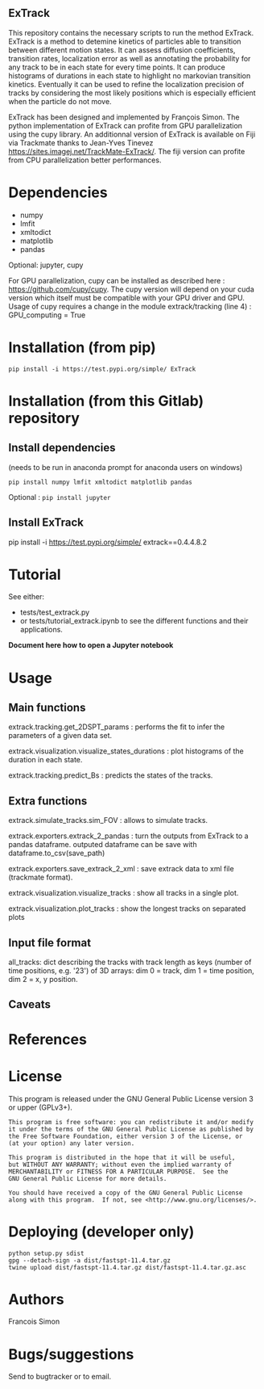 ExTrack
-------

This repository contains the necessary scripts to run the method ExTrack. ExTrack is a method to detemine kinetics of particles able to transition between different motion states. It can assess diffusion coefficients, transition rates, localization error as well as annotating the probability for any track to be in each state for every time points. It can produce histograms of durations in each state to highlight no markovian transition kinetics. Eventually it can be used to refine the localization precision of tracks by considering the most likely positions which is especially efficient when the particle do not move.

ExTrack has been designed and implemented by François Simon. The python implementation of ExTrack can profite from GPU parallelization using the cupy library. An additionnal version of ExTrack is available on Fiji via Trackmate thanks to Jean-Yves Tinevez https://sites.imagej.net/TrackMate-ExTrack/. The fiji version can profite from CPU parallelization better performances.

# Dependencies

- numpy
- lmfit
- xmltodict
- matplotlib
- pandas

Optional: jupyter, cupy

For GPU parallelization, cupy can be installed as described here : https://github.com/cupy/cupy. The cupy version will depend on your cuda version which itself must be compatible with your GPU driver and GPU. Usage of cupy requires a change in the module extrack/tracking (line 4) : GPU_computing = True

# Installation (from pip)

`pip install -i https://test.pypi.org/simple/ ExTrack`

# Installation (from this Gitlab) repository

## Install dependencies

(needs to be run in anaconda prompt for anaconda users on windows)

`pip install numpy lmfit xmltodict matplotlib pandas`

Optional : `pip install jupyter`

## Install ExTrack

pip install -i https://test.pypi.org/simple/ extrack==0.4.4.8.2

# Tutorial

See either:
- tests/test_extrack.py
- or tests/tutorial_extrack.ipynb 
to see the different functions and their applications.

**Document here how to open a Jupyter notebook**

# Usage
## Main functions

extrack.tracking.get_2DSPT_params : performs the fit to infer the parameters of a given data set.

extrack.visualization.visualize_states_durations : plot histograms of the duration in each state.

extrack.tracking.predict_Bs : predicts the states of the tracks.

## Extra functions

extrack.simulate_tracks.sim_FOV : allows to simulate tracks.

extrack.exporters.extrack_2_pandas : turn the outputs from ExTrack to a pandas dataframe. outputed dataframe can be save with dataframe.to_csv(save_path)

extrack.exporters.save_extrack_2_xml : save extrack data to xml file (trackmate format).

extrack.visualization.visualize_tracks : show all tracks in a single plot.

extrack.visualization.plot_tracks : show the longest tracks on separated plots

## Input file format

all_tracks: dict describing the tracks with track length as keys (number of time positions, e.g. '23') of 3D arrays: dim 0 = track, dim 1 = time position, dim 2 = x, y position.

## Caveats

# References

# License
This program is released under the GNU General Public License version 3 or upper (GPLv3+).

    This program is free software: you can redistribute it and/or modify
    it under the terms of the GNU General Public License as published by
    the Free Software Foundation, either version 3 of the License, or
    (at your option) any later version.

    This program is distributed in the hope that it will be useful,
    but WITHOUT ANY WARRANTY; without even the implied warranty of
    MERCHANTABILITY or FITNESS FOR A PARTICULAR PURPOSE.  See the
    GNU General Public License for more details.

    You should have received a copy of the GNU General Public License
    along with this program.  If not, see <http://www.gnu.org/licenses/>.

# Deploying (developer only)
```
python setup.py sdist
gpg --detach-sign -a dist/fastspt-11.4.tar.gz
twine upload dist/fastspt-11.4.tar.gz dist/fastspt-11.4.tar.gz.asc
```
# Authors
Francois Simon

# Bugs/suggestions
Send to bugtracker or to email.
